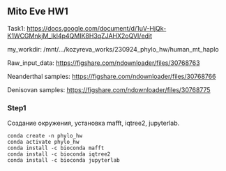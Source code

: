 ## Mito Eve HW1

Task1: https://docs.google.com/document/d/1uV-HjQk-K1WCGMnkjM_lkI4p4QMIK8H3qZJAHX2oQVI/edit 

my_workdir: /mnt/.../kozyreva_works/230924_phylo_hw/human_mt_haplo

Raw_input_data: https://figshare.com/ndownloader/files/30768763 
 
Neanderthal samples: https://figshare.com/ndownloader/files/30768766 

Denisovan samples: https://figshare.com/ndownloader/files/30768775 

 ### Step1
 Создание окружения, установка mafft, iqtree2, jupyterlab. 
```
conda create -n phylo_hw
conda activate phylo_hw
conda install -c bioconda mafft
conda install -c bioconda iqtree2
conda install -c bioconda jupyterlab
```

